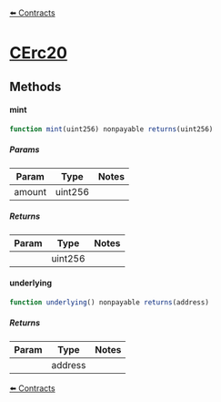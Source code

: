 [⬅️ Contracts](contracts.md)

# [CErc20](https://github.com/fei-protocol/fei-protocol-core/blob/develop/contracts/pcv/compound/ERC20CompoundPCVDeposit.sol)

## Methods

#### mint

```javascript
function mint(uint256) nonpayable returns(uint256)
```

##### Params

| Param | Type | Notes |
| ----- | ---- | ----- |
| amount | uint256 |  |

##### Returns

| Param | Type | Notes |
| ----- | ---- | ----- |
|  | uint256 |  |

#### underlying

```javascript
function underlying() nonpayable returns(address)
```

##### Returns

| Param | Type | Notes |
| ----- | ---- | ----- |
|  | address |  |

[⬅️ Contracts](contracts.md)
